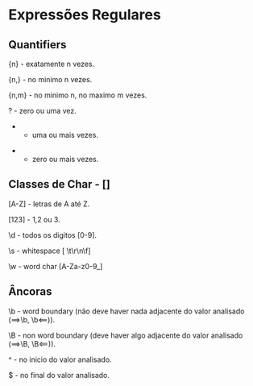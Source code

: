 # Expressões Regulares

## Quantifiers

{n} - exatamente n vezes.

{n,} - no minimo n vezes.

{n,m} - no minimo n, no maximo m vezes.

? - zero ou uma vez.

- - uma ou mais vezes.

* - zero ou mais vezes.

## Classes de Char - []

[A-Z] - letras de A até Z.

[123] - 1,2 ou 3.

\d - todos os digitos [0-9].

\s - whitespace [ \t\r\n\f]

\w - word char [A-Za-z0-9_]

## Âncoras

<!-- Âncora é uma forma de selecionar e retornar uma posição no valor que esta sendo analisado. -->

\b - word boundary (não deve haver nada adjacente do valor analisado (==>\b, \b<==)).

\B - non word boundary (deve haver algo adjacente do valor analisado (==>\B, \B<==)).

^ - no inicio do valor analisado.

$ - no final do valor analisado.
